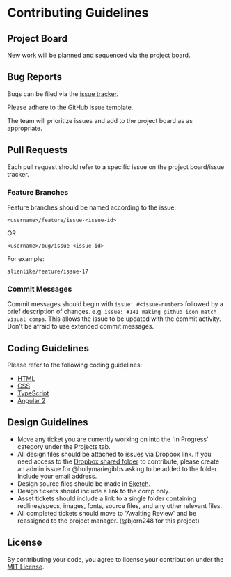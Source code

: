 # Contributing Guidelines

## Project Board

New work will be planned and sequenced via the [project board](https://github.com/c4gnv/business-web/projects/1).

## Bug Reports

Bugs can be filed via the [issue tracker](https://github.com/c4gnv/business-web/issues).

Please adhere to the GitHub issue template.

The team will prioritize issues and add to the project board as as appropriate.

## Pull Requests

Each pull request should refer to a specific issue on the project board/issue tracker.

### Feature Branches

Feature branches should be named according to the issue:

`<username>/feature/issue-<issue-id>`

OR

`<username>/bug/issue-<issue-id>`

For example:

`alienlike/feature/issue-17`

### Commit Messages

Commit messages should begin with `issue: #<issue-number>` followed by a brief description of changes.
e.g. `issue: #141 making github icon match visual comps`. This allows the issue to be updated with the commit activity. Don't be afraid to use extended commit messages.

## Coding Guidelines

Please refer to the following coding guidelines:

- [HTML](http://codeguide.co/#html)
- [CSS](http://codeguide.co/#css)
- [TypeScript](https://github.com/Microsoft/TypeScript/wiki/Coding-guidelines)
- [Angular 2](https://angular.io/docs/ts/latest/guide/style-guide.html)

## Design Guidelines

- Move any ticket you are currently working on into the 'In Progress' category under the Projects tab.
- All design files should be attached to issues via Dropbox link. If you need access to the <a href="https://www.dropbox.com/sh/zisrb2jlew4jyru/AACReOBxUmW6FY2ogxVFaAmVa?dl=0">Dropbox shared folder</a> to contribute, please create an admin issue for @hollymariegibbs asking to be added to the folder. Include your email address.
- Design source files should be made in <a href="https://www.sketchapp.com/">Sketch</a>.
- Design tickets should include a link to the comp only. 
- Asset tickets should include a link to a single folder containing redlines/specs, images, fonts, source files, and any other relevant files.
- All completed tickets should move to 'Awaiting Review' and be reassigned to the project manager. (@bjorn248 for this project)

## License

By contributing your code, you agree to license your contribution under the
[MIT License](https://github.com/c4gnv/business-web/blob/develop/LICENSE).
